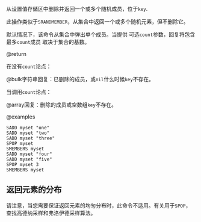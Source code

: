 从设置值存储区中删除并返回一个或多个随机成员，位于`key`.

此操作类似于`SRANDMEMBER`，从集合中返回一个或多个随机元素，但不删除它。

默认情况下，该命令从集合中弹出单个成员。当提供
可选`count`参数，回复将包含最多`count`成员
取决于集合的基数。

@return

在没有`count`论点：

@bulk字符串回复：已删除的成员，或`nil`什么时候`key`不存在。

当调用`count`论点：

@array回复：删除的成员或空数组`key`不存在。

@examples

```cli
SADD myset "one"
SADD myset "two"
SADD myset "three"
SPOP myset
SMEMBERS myset
SADD myset "four"
SADD myset "five"
SPOP myset 3
SMEMBERS myset
```

## 返回元素的分布

请注意，当您需要保证返回元素的均匀分布时，此命令不适用。有关用于`SPOP`，查找高德纳采样和弗洛伊德采样算法。

